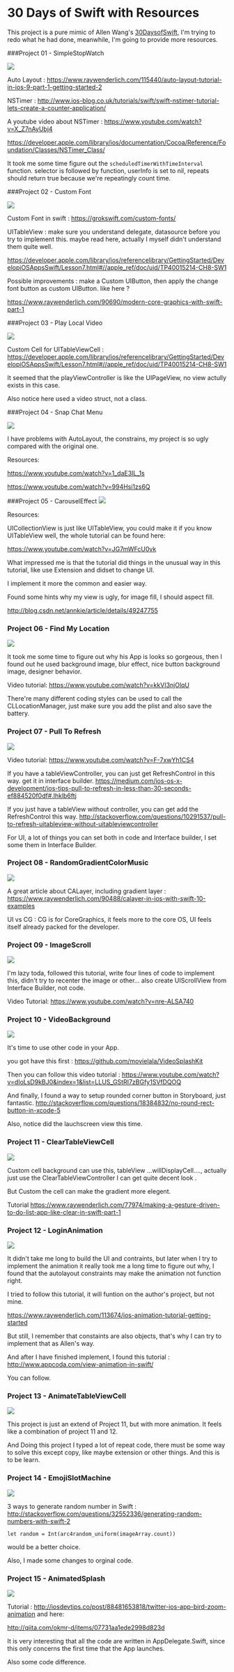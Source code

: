 # 30 Days of Swift with Resources

This project is a pure mimic of Allen Wang's [30DaysofSwift][id], I'm trying to redo what he had done, meanwhile, I'm going to provide more resources.



[id]:https://github.com/allenwong/30DaysofSwift



###Project 01 - SimpleStopWatch


![](https://github.com/KrisYu/30DaysofSwiftwithResource/blob/master/Project%2001%20-%20SimpleStopWatch/project%2001SimpleStopWatch.gif?raw=true)





Auto Layout : <https://www.raywenderlich.com/115440/auto-layout-tutorial-in-ios-9-part-1-getting-started-2>


NSTimer : <http://www.ios-blog.co.uk/tutorials/swift/swift-nstimer-tutorial-lets-create-a-counter-application/>

A youtube video about NSTimer : <https://www.youtube.com/watch?v=X_Z7nAyUbj4>

<https://developer.apple.com/library/ios/documentation/Cocoa/Reference/Foundation/Classes/NSTimer_Class/>

It took me some time figure out the `scheduledTimerWithTimeInterval` function. selector is followed by function, userInfo is set to nil, repeats should return true because we're repeatingly count time.


###Project 02 - Custom Font


![](https://github.com/KrisYu/30DaysofSwiftwithResource/blob/master/Project%2002%20-%20CustomFont/Project02%20-%20CustomFont.gif?raw=true)

Custom Font in swift : <https://grokswift.com/custom-fonts/>

UITableView : make sure you understand delegate, datasource before you try to implement this. maybe read here, actually I myself didn't understand them quite well.

<https://developer.apple.com/library/ios/referencelibrary/GettingStarted/DevelopiOSAppsSwift/Lesson7.html#//apple_ref/doc/uid/TP40015214-CH8-SW1>



Possible improvements :  make a Custom UIButton, then apply the change font button as custom UIButton. like here ?

<https://www.raywenderlich.com/90690/modern-core-graphics-with-swift-part-1>


###Project 03 - Play Local Video

![](https://github.com/KrisYu/30DaysofSwiftwithResource/blob/master/Project%2003%20-%20PlayLocalVideo/Project%2003%20-%20PlayLocalVideo.gif?raw=true)


Custom Cell for UITableViewCell :  <https://developer.apple.com/library/ios/referencelibrary/GettingStarted/DevelopiOSAppsSwift/Lesson7.html#//apple_ref/doc/uid/TP40015214-CH8-SW1>

It seemed that the playViewController is like the UIPageView, no view actully exists in this case.

Also notice here used a video struct, not a class.
 


###Project 04 - Snap Chat Menu

![](https://github.com/KrisYu/30DaysofSwiftwithResource/blob/master/Project%2004%20-SnapChatMenu/Project%2004%20-SnapChatMenu.gif?raw=true)



I have problems with AutoLayout, the constrains, my project is so ugly compared with the original one.

Resources: 

<https://www.youtube.com/watch?v=1_daE3IL_1s>

<https://www.youtube.com/watch?v=994Hsi1zs6Q>


###Project 05 - CarouselEffect
![](https://github.com/KrisYu/30DaysofSwiftwithResource/blob/master/Project%2005%20-%20CarouselEffect/Project%2005%20-%20CarouselEffect.gif?raw=true)


Resources:

UICollectionView is just like UITableView, you could make it if you know UITableView well, the whole tutorial can be found here:

<https://www.youtube.com/watch?v=JG7mWFcU0vk>


What impressed me is that the tutorial did things in the unusual way in this tutorial, like use Extension and didset to change UI.

I implement it more the common and easier way.

Found some hints why my view is ugly, for image fill, I should aspect fill.

<http://blog.csdn.net/annkie/article/details/49247755>


### Project 06 - Find My Location


![](https://github.com/KrisYu/30DaysofSwiftwithResource/blob/master/Project%2006%20-%20FindMyLocation/Project%2006%20-%20FindMyLocation.gif?raw=true)

It took me some time to figure out why his App is looks so gorgeous, then I found out he used background image, blur effect, nice button background image, designer behavior.

Video tutorial: <https://www.youtube.com/watch?v=kkVI3njOlqU>

There're many different coding styles can be used to call the CLLocationManager, just make sure you add the plist and also save the battery.

### Project 07 - Pull To Refresh

![](https://github.com/KrisYu/30DaysofSwiftwithResource/blob/master/Project%2007%20-%20PullToRefresh/Project%2007%20-%20PullToRefresh.gif?raw=true)

Video tutorial: <https://www.youtube.com/watch?v=F-7xwYh1CS4>

If you have a tableViewController, you can just get RefreshControl in this way. get it in interface builder.
<https://medium.com/ios-os-x-development/ios-tips-pull-to-refresh-in-less-than-30-seconds-ef884520f0df#.lhklb6ftj>

If you just have a tableView without controller, you can get add the RefreshControl this way.
<http://stackoverflow.com/questions/10291537/pull-to-refresh-uitableview-without-uitableviewcontroller>


For UI, a lot of things you can set both in code and Interface builder, I set some them in Interface Builder.


### Project 08 - RandomGradientColorMusic

![](https://github.com/KrisYu/30DaysofSwiftwithResource/blob/master/Project%2008%20-%20%20RandomGradientColorMusic/Project%2008%20-%20GradientColorMusic%20.gif?raw=true)


A great article about CALayer, including gradient layer : <https://www.raywenderlich.com/90488/calayer-in-ios-with-swift-10-examples>

UI vs CG : CG is for CoreGraphics, it feels more to the core OS, UI feels itself   already packed for the developer.


### Project 09 - ImageScroll

![](https://github.com/KrisYu/30DaysofSwiftwithResource/blob/master/Project%2009%20-%20ImageScroller/Project%2009%20-%20ImageScroller.gif?raw=true)

I'm lazy toda, followed this tutorial, write four lines of code to implement this, didn't try to recenter the image or other... also create UIScrollView from Interface Builder, not code.

Video Tutorial: 
<https://www.youtube.com/watch?v=nre-ALSA740>

### Project 10 - VideoBackground 

![](https://github.com/KrisYu/30DaysofSwiftwithResource/blob/master/Project%2010%20-%20VideoBackground/Project%2010%20-%20VideoBackground.gif?raw=true)



It's time to use other code in your App.

you got have this first : <https://github.com/movielala/VideoSplashKit>

Then you can follow this video tutorial : <https://www.youtube.com/watch?v=dIoLsD9kBJ0&index=1&list=LLUS_GStRI7zBGfy1SVfDQOQ>
 

And finally, I found a way to setup rounded corner button in Storyboard, just fantastic.
<http://stackoverflow.com/questions/18384832/no-round-rect-button-in-xcode-5> 

Also, notice did the lauchscreen view this time.


### Project 11 - ClearTableViewCell

![](https://github.com/KrisYu/30DaysofSwiftwithResource/blob/master/Project%2011%20-%20ClearTableViewCell/Project%2011%20-%20ClearTableViewCell.gif?raw=true)

Custom cell background can use this, tableView ...willDisplayCell...., actually just use the ClearTableViewController I can get quite decent look .

But Custom the cell can make the gradient more elegent.

Tutorial 
<https://www.raywenderlich.com/77974/making-a-gesture-driven-to-do-list-app-like-clear-in-swift-part-1>



### Project 12 - LoginAnimation

![](https://github.com/KrisYu/30DaysofSwiftwithResource/blob/master/Project%2012%20-%20LoginAnimation/Project%2012%20-%20LoginAnimation.gif?raw=true)

It didn't take me long to build the UI and contraints, but later when I try to implement the animation it really took me a long time to figure out why, I found that the autolayout constraints may make the animation not function right.

I tried to follow this tutorial, it will funtion on the author's project, but not mine.

<https://www.raywenderlich.com/113674/ios-animation-tutorial-getting-started>


But still, I remember that constaints are also objects, that's why I can try to implement that as Allen's way.
 
 
And after I have finished implement, I found this tutorial :
<http://www.appcoda.com/view-animation-in-swift/>

You can follow.
    
    
### Project 13 - AnimateTableViewCell

![](https://github.com/KrisYu/30DaysofSwiftwithResource/blob/master/Project%2013%20-%20AnimateTableViewCell/Project%2013%20-%20AnimateTableViewCel.gif?raw=true)


This project is just an extend of Project 11, but with more animation. It feels like a combination of project 11 and 12.

And Doing this project I typed a lot of repeat code, there must be some way to solve this except copy, like maybe extension or other things. And this is to be learn.
 
 
### Project 14 - EmojiSlotMachine

![](https://github.com/KrisYu/30DaysofSwiftwithResource/blob/master/Project%2014%20-%20EmojiSlotMachine/Project%2014-%20EmojiSlotMachine.gif?raw=true)

3 ways to generate random number in Swift :
<http://stackoverflow.com/questions/32552336/generating-random-numbers-with-swift-2>


	let random = Int(arc4random_uniform(imageArray.count))
	
would be a better choice.

Also, I made some changes to orginal code.

### Project 15 - AnimatedSplash

![](https://github.com/KrisYu/30DaysofSwiftwithResource/blob/master/Project%2015%20-%20AnimatedSplash/Project%2015%20-%20AnimatedSplash.gif?raw=true)

Tutorial :
<http://iosdevtips.co/post/88481653818/twitter-ios-app-bird-zoom-animation>
and here:

<http://qiita.com/okmr-d/items/07731aa1ede2998d823d>

It is very interesting that all the code are written in AppDelegate.Swift, since this only concerns the first time that the App launches. 

Also some code difference.
